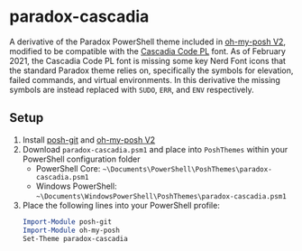 # paradox-cascadia

A derivative of the Paradox PowerShell theme included in [oh-my-posh V2](https://github.com/JanDeDobbeleer/oh-my-posh), modified to be compatible with the [Cascadia Code PL](https://github.com/microsoft/cascadia-code) font. As of February 2021, the Cascadia Code PL font is missing some key Nerd Font icons that the standard Paradox theme relies on, specifically the symbols for elevation, failed commands, and virtual environments. In this derivative the missing symbols are instead replaced with `SUDO`, `ERR`, and `ENV` respectively.

## Setup

1. Install [posh-git](https://github.com/dahlbyk/posh-git) and [oh-my-posh V2](https://github.com/JanDeDobbeleer/oh-my-posh)
2. Download `paradox-cascadia.psm1` and place into `PoshThemes` within your PowerShell configuration folder
    - PowerShell Core: `~\Documents\PowerShell\PoshThemes\paradox-cascadia.psm1`
    - Windows PowerShell: `~\Documents\WindowsPowerShell\PoshThemes\paradox-cascadia.psm1`
3. Place the following lines into your PowerShell profile:
    ```powershell
    Import-Module posh-git
    Import-Module oh-my-posh
    Set-Theme paradox-cascadia
    ```
